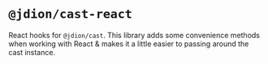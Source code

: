 # `@jdion/cast-react`

React hooks for `@jdion/cast`. This library adds some convenience methods when working with React & makes it a little easier to passing around the cast instance.
